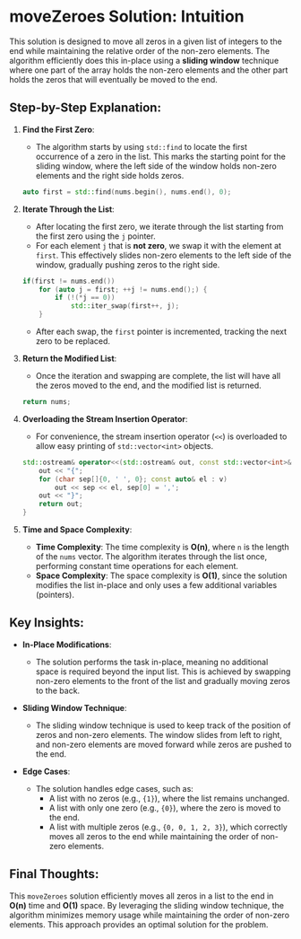 # moveZeroes Solution: Intuition

This solution is designed to move all zeros in a given list of integers to the end while maintaining the relative order of the non-zero elements. The algorithm efficiently does this in-place using a **sliding window** technique where one part of the array holds the non-zero elements and the other part holds the zeros that will eventually be moved to the end.

## Step-by-Step Explanation:

1. **Find the First Zero**:
   - The algorithm starts by using `std::find` to locate the first occurrence of a zero in the list. This marks the starting point for the sliding window, where the left side of the window holds non-zero elements and the right side holds zeros.

   ```cpp
   auto first = std::find(nums.begin(), nums.end(), 0);
   ```

2. **Iterate Through the List**:
   - After locating the first zero, we iterate through the list starting from the first zero using the `j` pointer.
   - For each element `j` that is **not zero**, we swap it with the element at `first`. This effectively slides non-zero elements to the left side of the window, gradually pushing zeros to the right side.

   ```cpp
   if(first != nums.end())
       for (auto j = first; ++j != nums.end();) {
           if (!(*j == 0)) 
               std::iter_swap(first++, j);
       }
   ```

   - After each swap, the `first` pointer is incremented, tracking the next zero to be replaced.

3. **Return the Modified List**:
   - Once the iteration and swapping are complete, the list will have all the zeros moved to the end, and the modified list is returned.

   ```cpp
   return nums;
   ```

4. **Overloading the Stream Insertion Operator**:
   - For convenience, the stream insertion operator (`<<`) is overloaded to allow easy printing of `std::vector<int>` objects.

   ```cpp
   std::ostream& operator<<(std::ostream& out, const std::vector<int>& v) {
       out << "{";
       for (char sep[]{0, ' ', 0}; const auto& el : v)
           out << sep << el, sep[0] = ',';
       out << "}";
       return out;
   }
   ```

5. **Time and Space Complexity**:
   - **Time Complexity**: The time complexity is **O(n)**, where `n` is the length of the `nums` vector. The algorithm iterates through the list once, performing constant time operations for each element.
   - **Space Complexity**: The space complexity is **O(1)**, since the solution modifies the list in-place and only uses a few additional variables (pointers).

## Key Insights:

- **In-Place Modifications**:
  - The solution performs the task in-place, meaning no additional space is required beyond the input list. This is achieved by swapping non-zero elements to the front of the list and gradually moving zeros to the back.
  
- **Sliding Window Technique**:
  - The sliding window technique is used to keep track of the position of zeros and non-zero elements. The window slides from left to right, and non-zero elements are moved forward while zeros are pushed to the end.

- **Edge Cases**:
  - The solution handles edge cases, such as:
    - A list with no zeros (e.g., `{1}`), where the list remains unchanged.
    - A list with only one zero (e.g., `{0}`), where the zero is moved to the end.
    - A list with multiple zeros (e.g., `{0, 0, 1, 2, 3}`), which correctly moves all zeros to the end while maintaining the order of non-zero elements.

## Final Thoughts:

This `moveZeroes` solution efficiently moves all zeros in a list to the end in **O(n)** time and **O(1)** space. By leveraging the sliding window technique, the algorithm minimizes memory usage while maintaining the order of non-zero elements. This approach provides an optimal solution for the problem.

